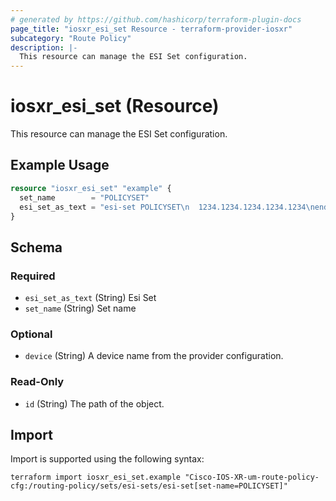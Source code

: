 ```yaml
---
# generated by https://github.com/hashicorp/terraform-plugin-docs
page_title: "iosxr_esi_set Resource - terraform-provider-iosxr"
subcategory: "Route Policy"
description: |-
  This resource can manage the ESI Set configuration.
---
```


# iosxr_esi_set (Resource)

This resource can manage the ESI Set configuration.

## Example Usage

```terraform
resource "iosxr_esi_set" "example" {
  set_name        = "POLICYSET"
  esi_set_as_text = "esi-set POLICYSET\n  1234.1234.1234.1234.1234\nend-set\n"
}
```

<!-- schema generated by tfplugindocs -->
## Schema

### Required

- `esi_set_as_text` (String) Esi Set
- `set_name` (String) Set name

### Optional

- `device` (String) A device name from the provider configuration.

### Read-Only

- `id` (String) The path of the object.

## Import

Import is supported using the following syntax:

```shell
terraform import iosxr_esi_set.example "Cisco-IOS-XR-um-route-policy-cfg:/routing-policy/sets/esi-sets/esi-set[set-name=POLICYSET]"
```
